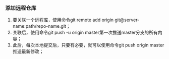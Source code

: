 ### 添加远程仓库
1. 要关联一个远程库，使用命令git remote add origin git@server-name:path/repo-name.git；
2. 关联后，使用命令git push -u origin master第一次推送master分支的所有内容；
3. 此后，每次本地提交后，只要有必要，就可以使用命令git push origin master推送最新修改；